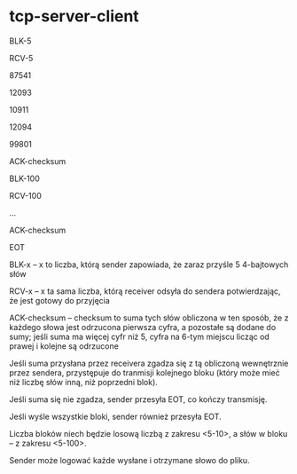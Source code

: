 # tcp-server-client

BLK-5

RCV-5

87541

12093

10911

12094

99801

ACK-checksum

BLK-100

RCV-100

...

ACK-checksum

EOT

 

BLK-x – x to liczba, którą sender zapowiada, że zaraz przyśle 5 4-bajtowych słów

RCV-x – x ta sama liczba, którą receiver odsyła do sendera potwierdzając, że jest gotowy do przyjęcia

ACK-checksum – checksum to suma tych słów obliczona w ten sposób, że z każdego słowa jest odrzucona pierwsza cyfra, a pozostałe są dodane do sumy; jeśli suma ma więcej cyfr niż 5, cyfra na 6-tym miejscu licząc od prawej i kolejne są odrzucone

Jeśli suma przysłana przez receivera zgadza się z tą obliczoną wewnętrznie przez sendera, przystępuje do tranmisji kolejnego bloku (który może mieć niż liczbę słów inną, niż poprzedni blok).

Jeśli suma się nie zgadza, sender przesyła EOT, co kończy transmisję.

Jeśli wyśle wszystkie bloki, sender również przesyła EOT.

 

Liczba bloków niech będzie losową liczbą z zakresu <5-10>, a słów w bloku – z zakresu <5-100>.

Sender może logować każde wysłane i otrzymane słowo do pliku.